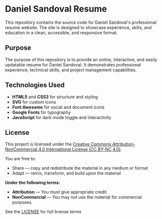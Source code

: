 # Daniel Sandoval Resume

This repository contains the source code for Daniel Sandoval's professional resume website. The site is designed to showcase experience, skills, and education in a clean, accessible, and responsive format.

## Purpose

The purpose of this repository is to provide an online, interactive, and easily updatable resume for Daniel Sandoval. It demonstrates professional experience, technical skills, and project management capabilities.

## Technologies Used

- **HTML5** and **CSS3** for structure and styling
- **SVG** for custom icons
- **Font Awesome** for social and document icons
- **Google Fonts** for typography
- **JavaScript** for dark mode toggle and interactivity

## License

This project is licensed under the [Creative Commons Attribution-NonCommercial 4.0 International License (CC BY-NC 4.0)](https://creativecommons.org/licenses/by-nc/4.0/).

You are free to:

- Share — copy and redistribute the material in any medium or format
- Adapt — remix, transform, and build upon the material

**Under the following terms:**

- **Attribution** — You must give appropriate credit.
- **NonCommercial** — You may not use the material for commercial purposes.

See the [LICENSE](https://creativecommons.org/licenses/by-nc/4.0/) for full license terms